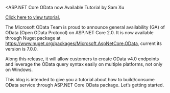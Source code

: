 <ASP.NET Core OData now Available Tutorial</h3>
by Sam Xu

<a href="https://blogs.msdn.microsoft.com/odatateam/2018/07/03/asp-net-core-odata-now-available/">Click here to view tutorial.</a>

The Microsoft OData Team is proud to announce general availability (GA) of OData (Open OData Protocol) on ASP.NET Core 2.0. It is now available through Nuget package at https://www.nuget.org/packages/Microsoft.AspNetCore.OData, current its version is 7.0.0.

Along this release, it will allow customers to create OData v4.0 endpoints and leverage the OData query syntax easily on multiple platforms, not only on Windows.

This blog is intended to give you a tutorial about how to build/consume OData service through ASP.NET Core OData package. Let’s getting started.
